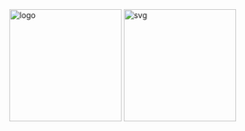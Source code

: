<img src="https://i.imgur.com/m8t7Jov.png" alt="logo" width="200"/>

<a href="https://www.spigotmc.org/resources/waypointchat.100846/">
  <img src="https://readme-typing-svg.herokuapp.com?    size=25&duration=6000&color=CFA84D&background=000000&center=true&vCenter=true&width=800&height=400&lines=%7C+WayPointChat+%7C;%7C+Chat+Manager++%7C;%7C+A+WayPoint+%C2%A9+Project+%7C;%7C+Developed+by+Branchyz+%7C" alt="svg" width="200"/>
</a>
